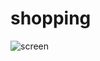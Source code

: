 # shopping

![screen](https://github.com/user-attachments/assets/015816e5-6277-40a1-8b82-61b9be57e69e)
